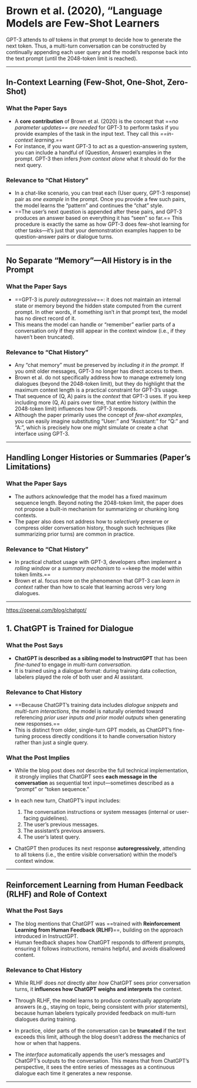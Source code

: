 #  Brown et al. (2020), “Language Models are Few-Shot Learners

GPT-3 attends to _all_ tokens in that prompt to decide how to generate the next token. Thus, a multi-turn conversation can be constructed by continually appending each user query and the model’s response back into the text prompt (until the 2048-token limit is reached).

---
##  In-Context Learning (Few-Shot, One-Shot, Zero-Shot)

### What the Paper Says

- A **core contribution** of Brown et al. (2020) is the concept that ==_no parameter updates== are needed_ for GPT-3 to perform tasks if you provide examples of the task in the input text. They call this _==in-context learning_.==
- For instance, if you want GPT-3 to act as a question-answering system, you can include a handful of (Question, Answer) examples in the prompt. GPT-3 then infers _from context alone_ what it should do for the next query.

### Relevance to “Chat History”

- In a chat-like scenario, you can treat each (User query, GPT-3 response) pair as _one example_ in the prompt. Once you provide a few such pairs, the model learns the “pattern” and continues the “chat” style.
- ==The user’s next question is appended after these pairs, and GPT-3 produces an answer based on everything it has “seen” so far.== This procedure is exactly the same as how GPT-3 does few-shot learning for other tasks—it’s just that your demonstration examples happen to be question-answer pairs or dialogue turns.

---

## No Separate “Memory”—All History is in the Prompt

### What the Paper Says

- ==GPT-3 is _purely autoregressive_==: it does not maintain an internal state or memory beyond the hidden state computed from the current prompt. In other words, if something isn’t _in_ that prompt text, the model has no direct record of it.
- This means the model can handle or “remember” earlier parts of a conversation only if they still appear in the context window (i.e., if they haven’t been truncated).

### Relevance to “Chat History”

- Any “chat memory” must be preserved by _including it in the prompt._ If you omit older messages, GPT-3 no longer has direct access to them.
- Brown et al. do not specifically address how to manage extremely long dialogues (beyond the 2048-token limit), but they do highlight that the maximum context length is a practical constraint for GPT-3’s usage.
- That sequence of (Q, A) pairs is the _context_ that GPT-3 uses. If you keep including more (Q, A) pairs over time, that entire history (within the 2048-token limit) influences how GPT-3 responds.
- Although the paper primarily uses the concept of _few-shot examples_, you can easily imagine substituting “User:” and “Assistant:” for “Q:” and “A:”, which is precisely how one might simulate or create a chat interface using GPT-3.

---

##  Handling Longer Histories or Summaries (Paper’s Limitations)

### What the Paper Says

- The authors acknowledge that the model has a fixed maximum sequence length. Beyond noting the 2048-token limit, the paper does not propose a built-in mechanism for summarizing or chunking long contexts.
- The paper also does not address how to _selectively_ preserve or compress older conversation history, though such techniques (like summarizing prior turns) are common in practice.

### Relevance to “Chat History”

- In practical chatbot usage with GPT-3, developers often implement a _rolling window_ or a _summary mechanism_ to ==keep the model within token limits.==
- Brown et al. focus more on the phenomenon that GPT-3 can _learn in context_ rather than how to scale that learning across very long dialogues.

---

https://openai.com/blog/chatgpt/


## 1. ChatGPT is Trained for Dialogue

### What the Post Says

- **ChatGPT is described as a sibling model to InstructGPT** that has been _fine-tuned_ to engage in _multi-turn conversation_.
- It is trained using a dialogue format: during training data collection, labelers played the role of both user and AI assistant.

### Relevance to Chat History

- ==Because ChatGPT’s training data includes _dialogue snippets_ and _multi-turn interactions_, the model is naturally oriented toward referencing _prior user inputs and prior model outputs_ when generating new responses.==
- This is distinct from older, single-turn GPT models, as ChatGPT’s fine-tuning process directly conditions it to handle conversation history rather than just a single query.

### What the Post Implies

- While the blog post does _not_ describe the full technical implementation, it strongly implies that ChatGPT sees **each message in the conversation** as sequential text input—sometimes described as a “prompt” or “token sequence.”
    
- In each new turn, ChatGPT’s input includes:
    
    1. The conversation instructions or system messages (internal or user-facing guidelines).
    2. The user’s previous messages.
    3. The assistant’s previous answers.
    4. The user’s latest query.
- ChatGPT then produces its next response **autoregressively**, attending to all tokens (i.e., the entire visible conversation) within the model’s context window.


----

## Reinforcement Learning from Human Feedback (RLHF) and Role of Context

### What the Post Says

- The blog mentions that ChatGPT was ==trained with **Reinforcement Learning from Human Feedback (RLHF)**==, building on the approach introduced in InstructGPT.
- Human feedback shapes how ChatGPT responds to different prompts, ensuring it follows instructions, remains helpful, and avoids disallowed content.

### Relevance to Chat History

- While RLHF does _not_ directly alter _how_ ChatGPT sees prior conversation turns, it **influences how ChatGPT weighs and interprets** the context.
- Through RLHF, the model learns to produce contextually appropriate answers (e.g., staying on topic, being consistent with prior statements), because human labelers typically provided feedback on multi-turn dialogues during training.

- In practice, older parts of the conversation can be **truncated** if the text exceeds this limit, although the blog doesn’t address the mechanics of how or when that happens.
- The _interface_ automatically appends the user’s messages and ChatGPT’s outputs to the conversation. This means that from ChatGPT’s perspective, it sees the entire series of messages as a continuous dialogue each time it generates a new response.
---

